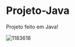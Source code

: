 # Projeto-Java

Projeto feito em Java!

![1183618](https://user-images.githubusercontent.com/116800150/229557659-11db857c-5c3a-4262-b671-b0a2ee28e0af.png)
